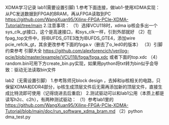 XDMA学习记录
lab1(需要设置引脚)
1.参考下面连接，做lab1-使用XDMA实现：从PC发送数据到FPGA的BRAM，再从FPGA读取到PC
https://github.com/WangXuan95/Xilinx-FPGA-PCIe-XDMA-Tutorial/tree/main
2.注意事项：
（1）选择VCU118时，xdma ip核会多出一个sys_clk_gt接口，这个是高速接口，和sys_clk一样，引到外部就好
（2）在fpag_top文件中，将IBUFDS_GTE3改为IBUFDS_GTE4，添加wire  pcie_refclk_gt，其余更改参考下面的fpga.v（删去了o_led0的版本）
（3）引脚约束参考  引脚大全
https://github.com/alexforencich/verilog-pcie/blob/master/example/VCU118/fpga/fpga.xdc
或者下面的top.xdc
（4）random.bin可用下方create_bin.py实现，如果用python将txt转为bin似乎会导致：驱动无法读取bin文件

lab2（无需设置引脚）
1.参考陈师兄block design ，去掉和ip核相关的电路，只保留XDMA和DDR4部分，ip核生成顶层文件后无需再添加新的顶层文件，直接生成比特流即可使用（记得烧进去后重启）
2.测试驱动可以和lab1公用（本质上都是读写h2c、c2h），有两种测试驱动：
（1）参考lab1里的
https://github.com/WangXuan95/Xilinx-FPGA-PCIe-XDMA-Tutorial/blob/main/doc/run_software_xdma_bram.md
（2）python dma_test.py

      

